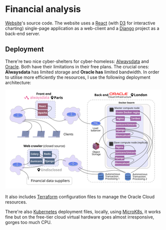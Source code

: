 # Financial analysis

[Website](https://finance.mishurov.co.uk)'s source code. The website uses a [React](https://reactjs.org) (with [D3](https://d3js.org) for interactive charting) single-page application as a web-client and a [Django](https://www.djangoproject.com) project as a back-end server.

## Deployment

There're two nice cyber-shelters for cyber-homeless: [Alwaysdata](https://www.alwaysdata.com/en/) and [Oracle](https://www.oracle.com/cloud/). Both have their limitations in their free plans. The crucial ones: **Alwaysdata** has limited storage and **Oracle has** limited bandwidth. In order to utilise more efficiently the resources, I use the following deployment architecture:

![arch](./deployment/arch.svg "arch")

It also includes [Terraform](https://www.terraform.io) configuration files to manage the Oracle Cloud resources.

There're also [Kubernetes](https://kubernetes.io) deployment files, locally, using [MicroK8s](https://microk8s.io), it works fine but on the free-tier cloud virtual hardware goes almost irresponsive, gorges too much CPU.
